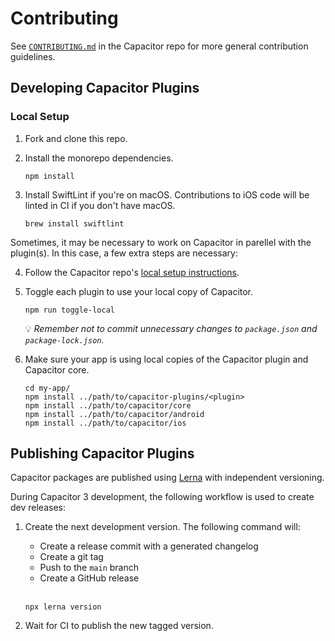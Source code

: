# Contributing

See [`CONTRIBUTING.md`](https://github.com/ionic-team/capacitor/blob/HEAD/CONTRIBUTING.md) in the Capacitor repo for more general contribution guidelines.

## Developing Capacitor Plugins

### Local Setup

1. Fork and clone this repo.
2. Install the monorepo dependencies.

    ```shell
    npm install
    ```

3. Install SwiftLint if you're on macOS. Contributions to iOS code will be linted in CI if you don't have macOS.

    ```shell
    brew install swiftlint
    ```

Sometimes, it may be necessary to work on Capacitor in parellel with the plugin(s). In this case, a few extra steps are necessary:

4. Follow the Capacitor repo's [local setup instructions](https://github.com/ionic-team/capacitor/blob/HEAD/CONTRIBUTING.md#local-setup).
5. Toggle each plugin to use your local copy of Capacitor.

    ```shell
    npm run toggle-local
    ```

    :bulb: *Remember not to commit unnecessary changes to `package.json` and `package-lock.json`.*

6. Make sure your app is using local copies of the Capacitor plugin and Capacitor core.

    ```shell
    cd my-app/
    npm install ../path/to/capacitor-plugins/<plugin>
    npm install ../path/to/capacitor/core
    npm install ../path/to/capacitor/android
    npm install ../path/to/capacitor/ios
    ```

## Publishing Capacitor Plugins

Capacitor packages are published using [Lerna](https://github.com/lerna/lerna) with independent versioning.

During Capacitor 3 development, the following workflow is used to create dev releases:

1. Create the next development version. The following command will:
    * Create a release commit with a generated changelog
    * Create a git tag
    * Push to the `main` branch
    * Create a GitHub release

    <br>

    ```shell
    npx lerna version
    ```

1. Wait for CI to publish the new tagged version.
